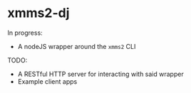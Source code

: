 # xmms2-dj

In progress:
- A nodeJS wrapper around the `xmms2` CLI

TODO: 
- A RESTful HTTP server for interacting with said wrapper
- Example client apps
